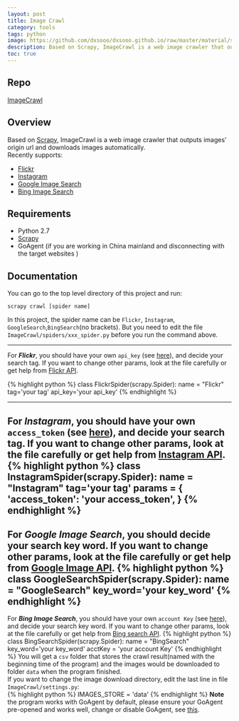 ```yaml
---
layout: post
title: Image Crawl 
category: tools
tags: python
image: https://github.com/dxsooo/dxsooo.github.io/raw/master/material/scrapylogo.png
description: Based on Scrapy, ImageCrawl is a web image crawler that outputs images' origin url and downloads images automatically. Recently supports:Flickr,Instagram,Google Image Search,Bing Image Search.
toc: true
---
```


## Repo
[ImageCrawl](https://github.com/dxsooo/ImageCrawl)

## Overview
Based on [Scrapy](https://github.com/scrapy/scrapy), ImageCrawl is a web image crawler that outputs images' origin url and downloads images automatically.  
Recently supports:  

* [Flickr](https://www.flickr.com/)  
* [Instagram](https://instagram.com/)
* [Google Image Search](https://www.google.com/imghp)
* [Bing Image Search](https://www.bing.com/images)

## Requirements  
* Python 2.7
* [Scrapy](http://scrapy.org/)
* GoAgent (if you are working in China mainland and disconnecting with the target websites )

## Documentation
You can go to the top level directory of this project and run:  

    scrapy crawl [spider name]

In this project, the spider name can be `Flickr`, `Instagram`, `GoogleSearch`,`BingSearch`(no brackets). But you need to edit the file `ImageCrawl/spiders/xxx_spider.py` before you run the command above.  

---
For ***Flickr***, you should have your own `api_key` (see [here](https://www.flickr.com/services/apps/create/apply/)), and decide your search tag. If you want to change other params, look at the file carefully or get help from [Flickr API](https://www.flickr.com/services/api/). 

{% highlight python %}
class FlickrSpider(scrapy.Spider):
    name = "Flickr"
    tag='your tag'
    api_key='your api_key'
{% endhighlight %}

---
For ***Instagram***, you should have your own `access_token` (see [here](http://jelled.com/instagram/access-token)), and decide your search tag. If you want to change other params, look at the file carefully or get help from [Instagram API](https://instagram.com/developer/). 
{% highlight python %}
class InstagramSpider(scrapy.Spider):
    name = "Instagram"
    tag='your tag'
    params = {
        'access_token': 'your access_token',
    }
{% endhighlight %}
---
For ***Google Image Search***, you should decide your search key word. If you want to change other params, look at the file carefully or get help from [Google Image API](https://developers.google.com/image-search/v1/jsondevguide). 
{% highlight python %}
class GoogleSearchSpider(scrapy.Spider):
    name = "GoogleSearch"
    key_word='your key_word'
{% endhighlight %}
---
For ***Bing Image Search***, you should have your own `account Key` (see [here](https://datamarket.azure.com/dataset/bing/search)), and decide your search key word. If you want to change other params, look at the file carefully or get help from [Bing search API](http://go.microsoft.com/fwlink/?LinkID=272625&clcid=0x409). 
{% highlight python %}
class BingSearchSpider(scrapy.Spider):
    name = "BingSearch"
    key_word='your key_word'
    acctKey = 'your account Key'
{% endhighlight %}
You will get a `csv` folder that stores the crawl result(named with the beginning time of the program) and the images would be downloaded to folder `data` when the program finished.  
If you want to change the image download directory, edit the last line in file `ImageCrawl/settings.py`:  
{% highlight python %}
IMAGES_STORE = 'data'
{% endhighlight %}
**Note** the program works with GoAgent by default, please ensure your GoAgent pre-opened and works well, change or disable GoAgent, see [this](http://snipplr.com/view/74665/using-goagent-agent-in-scrapy/).
